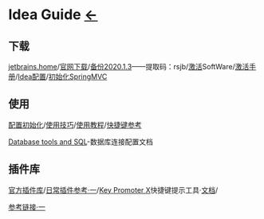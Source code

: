 # Idea Guide  [←](index.md)

## 下载

[jetbrains.home](https://www.jetbrains.com/)/[官网下载](https://www.jetbrains.com/idea/download/#section=windows)/[备份2020.1.3](https://pan.baidu.com/s/1dWSHU0M9zc5FqqC6Ak2OFQ)——提取码：rsjb/[激活](http://rensi.ys168.com/)SoftWare/[激活手册](http://mp.weixin.qq.com/s?__biz=MzA5NTk5OTEzNg==&mid=100000133&idx=1&sn=2b4bda6100f41059cda8d626e9b1e158&chksm=10b7844a27c00d5c61d4fb08dec9955e853623544c93fd65eec00c36585948fae2f56c7d6cb8#rd)/[Idea配置](https://blog.csdn.net/qq_32588349/article/details/51461182)/[初始化SpringMVC](https://github.com/guobinhit/intellij-idea-tutorial/blob/master/articles/basic-course/run-maven-springmvc.md)

## 使用

[配置初始化](https://www.jianshu.com/p/9c65b7613c30)/[使用技巧](http://mp.weixin.qq.com/s?__biz=MzA5NTk5OTEzNg==&mid=100000135&idx=1&sn=c8d54637326ecb00410c9c569137c1de&chksm=10b7844827c00d5eeca8fb16a433ce23263a21144e233d0a25c4b06cb2158593104dc09007a7#rd)/[使用教程](https://blog.csdn.net/qq_35246620/article/details/61191375)/[快捷键参考](https://resources.jetbrains.com/storage/products/intellij-idea/docs/IntelliJIDEA_ReferenceCard.pdf?_ga=2.245882828.975693892.1595897653-1549347267.1595210612)

[Database tools and SQL](https://www.jetbrains.com/help/idea/relational-databases.html)-数据库连接配置文档

## 插件库

[官方插件库](https://plugins.jetbrains.com/idea)/[日常插件参考·一](https://mp.weixin.qq.com/s?__biz=MzIzMzgxOTQ5NA==&mid=2247492732&idx=2&sn=99a642148b14071188f0ca70c8658503&chksm=e8fd7875df8af1634c2c32749eada10f4236bf3851bdbe77d3ecc5ab284242b0b45b235609c2&scene=21#wechat_redirect)/[Key Promoter X](https://plugins.jetbrains.com/plugin/9792-key-promoter-x/versions)快捷键提示工具·[文档](https://github.com/sponsors/halirutan)/[]()

[参考链接·一](http://idea.studycoder.com/)
